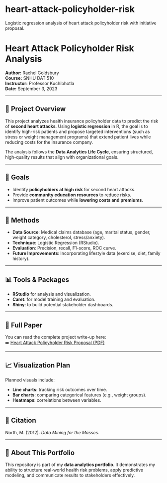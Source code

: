 # heart-attack-policyholder-risk
Logistic regression analysis of heart attack policyholder risk with initiative proposal.
# Heart Attack Policyholder Risk Analysis

**Author:** Rachel Goldsbury  
**Course:** SNHU DAT 510  
**Instructor:** Professor Kuchibhotla  
**Date:** September 3, 2023  

---

## 📖 Project Overview
This project analyzes health insurance policyholder data to predict the risk of **second heart attacks**. Using **logistic regression** in R, the goal is to identify high-risk patients and propose targeted interventions (such as stress or weight management programs) that extend patient lives while reducing costs for the insurance company.  

The analysis follows the **Data Analytics Life Cycle**, ensuring structured, high-quality results that align with organizational goals.  

---

## 🎯 Goals
- Identify **policyholders at high risk** for second heart attacks.  
- Provide **community education resources** to reduce risks.  
- Improve patient outcomes while **lowering costs and premiums**.  

---

## 🔬 Methods
- **Data Source**: Medical claims database (age, marital status, gender, weight category, cholesterol, stress/anxiety).  
- **Technique**: Logistic Regression (RStudio).  
- **Evaluation**: Precision, recall, F1-score, ROC curve.  
- **Future Improvements**: Incorporating lifestyle data (exercise, diet, family history).  

---

## 📊 Tools & Packages
- **RStudio** for analysis and visualization.  
- **Caret**: for model training and evaluation.  
- **Shiny**: to build potential stakeholder dashboards.  

---

## 📑 Full Paper
You can read the complete project write-up here:  
➡️ [Heart Attack Policyholder Risk Proposal (PDF)](./heart_attack_risk_proposal.pdf)


---

## 📈 Visualization Plan
Planned visuals include:  
- **Line charts**: tracking risk outcomes over time.  
- **Bar charts**: comparing categorical features (e.g., weight groups).  
- **Heatmaps**: correlations between variables.  

---

## 📝 Citation
North, M. (2012). *Data Mining for the Masses*.  

---

## 🔗 About This Portfolio
This repository is part of my **data analytics portfolio**. It demonstrates my ability to structure real-world health risk problems, apply predictive modeling, and communicate results to stakeholders effectively.  
